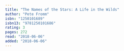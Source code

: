 ```yaml
---
title: "The Names of the Stars: A Life in the Wilds"
author: "Pete Fromm"
isbn: "1250101689"
isbn13: "9781250101686"
rating: 3
pages: 272
read: "2018-06-06"
added: "2018-06-06"
---
```


